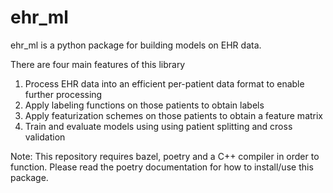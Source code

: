 # ehr_ml

ehr_ml is a python package for building models on EHR data. 

There are four main features of this library
1. Process EHR data into an efficient per-patient data format to enable further processing
2. Apply labeling functions on those patients to obtain labels
3. Apply featurization schemes on those patients to obtain a feature matrix
4. Train and evaluate models using using patient splitting and cross validation

Note: This repository requires bazel, poetry and a C++ compiler in order to function. Please read the poetry documentation for how to install/use this package.
